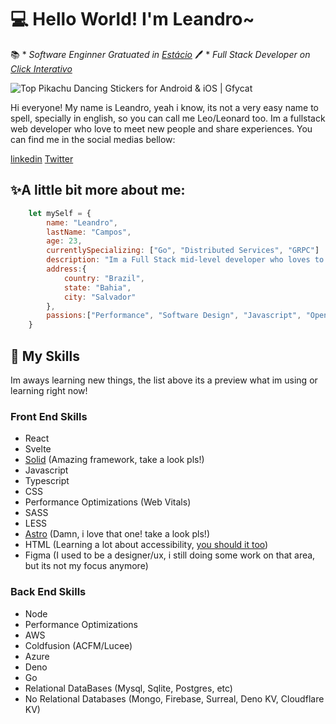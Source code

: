 # 💻 Hello World! I'm Leandro~ 			
📚 * *Software Enginner Gratuated in [Estácio](https://estacio.br/)*
 🖊️ * *Full Stack Developer on [Click Interativo](https://www.clickinterativo.com.br/)*

![Top Pikachu Dancing Stickers for Android & iOS | Gfycat](https://thumbs.gfycat.com/UnderstatedFlashyHumpbackwhale-max-1mb.gif)

Hi everyone! My name is Leandro, yeah i know, its not a very easy name to spell, specially in english, so you can call me Leo/Leonard too. Im a fullstack web developer who love to meet new people and share experiences.
You can find me in the social medias bellow:

[linkedin](https://www.linkedin.com/in/leandro-campos-750388214/)
[Twitter](https://twitter.com/LightSyr)


## ✨A little bit more about me:
```js
	let mySelf = {
		name: "Leandro",
		lastName: "Campos",
		age: 23,
		currentlySpecializing: ["Go", "Distributed Services", "GRPC"]
		description: "Im a Full Stack mid-level developer who loves to share my experience, meet new friends and learn even more"
		address:{
			country: "Brazil",
			state: "Bahia",
			city: "Salvador"
		},
		passions:["Performance", "Software Design", "Javascript", "Open Source", "Go", "Solid", "React", "Svelte", "SQL", "Mongo", "Education", "UX", "Developer Ergonomics", "Simplicity"]
	}
```
## 🔧 My Skills 

Im aways learning new things, the list above its a preview what im using or learning right now!

 ### Front End Skills

 - React
 - Svelte
 - [Solid](https://www.solidjs.com/) (Amazing framework, take a look pls!)
 - Javascript 
 - Typescript
 - CSS
 - Performance Optimizations (Web Vitals)
 - SASS
 - LESS
 - [Astro](https://astro.build/) (Damn, i love that one! take a look pls!)
 - HTML (Learning a lot about accessibility, [you should it too](https://www.w3.org/standards/webdesign/accessibility))
 - Figma (I used to be a designer/ux, i still doing some work on that area, but its not my focus anymore)

### Back End Skills
 - Node
 - Performance Optimizations
 - AWS
 - Coldfusion (ACFM/Lucee)
 - Azure
 - Deno
 - Go
 - Relational DataBases (Mysql, Sqlite, Postgres, etc)
 - No Relational Databases (Mongo, Firebase, Surreal, Deno KV, Cloudflare KV)
